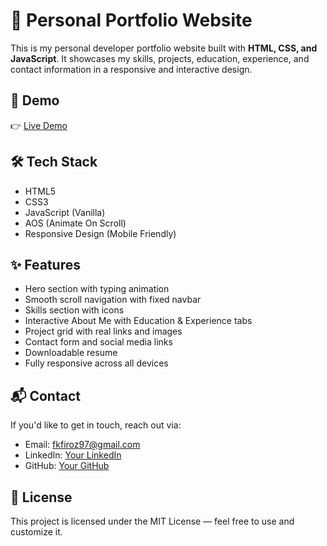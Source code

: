 # 💼 Personal Portfolio Website

This is my personal developer portfolio website built with **HTML, CSS, and JavaScript**. It showcases my skills, projects, education, experience, and contact information in a responsive and interactive design.

## 🚀 Demo

👉 [Live Demo](http://127.0.0.1:5500/My%20Portfolio/index.html)  

## 🛠 Tech Stack

- HTML5
- CSS3
- JavaScript (Vanilla)
- AOS (Animate On Scroll)
- Responsive Design (Mobile Friendly)

## ✨ Features

- Hero section with typing animation
- Smooth scroll navigation with fixed navbar
- Skills section with icons
- Interactive About Me with Education & Experience tabs
- Project grid with real links and images
- Contact form and social media links
- Downloadable resume
- Fully responsive across all devices

## 📬 Contact

If you'd like to get in touch, reach out via:

- Email: fkfiroz97@gmail.com  
- LinkedIn: [Your LinkedIn](https://linkedin.com/in/firoz-khan-5245a3158)  
- GitHub: [Your GitHub](https://github.com/Firoz9701)

## 📄 License

This project is licensed under the MIT License — feel free to use and customize it.
